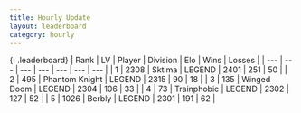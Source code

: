 ```yaml
---
title: Hourly Update
layout: leaderboard
category: hourly
---
```


{: .leaderboard}
| Rank | LV | Player | Division | Elo | Wins | Losses |
| --- | --- | --- | --- | --- | --- | --- |
| <span data-change="0">1</span> | 2308 | <span title="ID: 353063">Sktima</span> | LEGEND | <span data-change="0">2401</span> | <span data-change="0">251</span> | <span data-change="0">50</span> |
| <span data-change="0">2</span> | 495 | <span title="ID: 742939">Phantom Knight</span> | LEGEND | <span data-change="0">2315</span> | <span data-change="0">90</span> | <span data-change="0">18</span> |
| <span data-change="0">3</span> | 135 | <span title="ID: 744396">Winged Doom</span> | LEGEND | <span data-change="-2">2304</span> | <span data-change="4">106</span> | <span data-change="1">33</span> |
| <span data-change="0">4</span> | 73 | <span title="ID: 744981">Trainphobic</span> | LEGEND | <span data-change="0">2302</span> | <span data-change="0">127</span> | <span data-change="0">52</span> |
| <span data-change="0">5</span> | 1026 | <span title="ID: 402846">Berbly</span> | LEGEND | <span data-change="0">2301</span> | <span data-change="0">191</span> | <span data-change="0">62</span> |